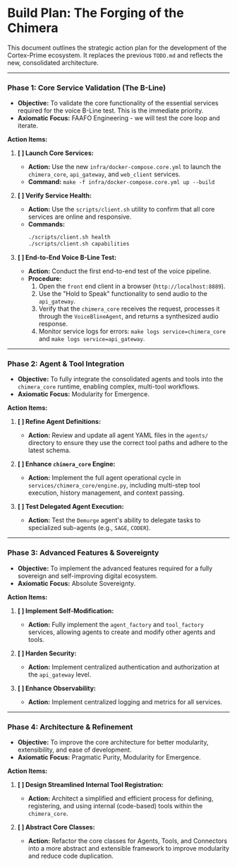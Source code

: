 # Build Plan: The Forging of the Chimera

This document outlines the strategic action plan for the development of the Cortex-Prime ecosystem. It replaces the previous `TODO.md` and reflects the new, consolidated architecture.

---

### **Phase 1: Core Service Validation (The B-Line)**

*   **Objective:** To validate the core functionality of the essential services required for the voice B-Line test. This is the immediate priority.
*   **Axiomatic Focus:** FAAFO Engineering - we will test the core loop and iterate.

**Action Items:**

1.  **[ ] Launch Core Services:**
    *   **Action:** Use the new `infra/docker-compose.core.yml` to launch the `chimera_core`, `api_gateway`, and `web_client` services.
    *   **Command:** `make -f infra/docker-compose.core.yml up --build`

2.  **[ ] Verify Service Health:**
    *   **Action:** Use the `scripts/client.sh` utility to confirm that all core services are online and responsive.
    *   **Commands:**
        ```bash
        ./scripts/client.sh health
        ./scripts/client.sh capabilities
        ```

3.  **[ ] End-to-End Voice B-Line Test:**
    *   **Action:** Conduct the first end-to-end test of the voice pipeline.
    *   **Procedure:**
        1.  Open the `front` end client in a browser (`http://localhost:8889`).
        2.  Use the "Hold to Speak" functionality to send audio to the `api_gateway`.
        3.  Verify that the `chimera_core` receives the request, processes it through the `VoiceBlineAgent`, and returns a synthesized audio response.
        4.  Monitor service logs for errors: `make logs service=chimera_core` and `make logs service=api_gateway`.

---

### **Phase 2: Agent & Tool Integration**

*   **Objective:** To fully integrate the consolidated agents and tools into the `chimera_core` runtime, enabling complex, multi-tool workflows.
*   **Axiomatic Focus:** Modularity for Emergence.

**Action Items:**

1.  **[ ] Refine Agent Definitions:**
    *   **Action:** Review and update all agent YAML files in the `agents/` directory to ensure they use the correct tool paths and adhere to the latest schema.

2.  **[ ] Enhance `chimera_core` Engine:**
    *   **Action:** Implement the full agent operational cycle in `services/chimera_core/engine.py`, including multi-step tool execution, history management, and context passing.

3.  **[ ] Test Delegated Agent Execution:**
    *   **Action:** Test the `Demurge` agent's ability to delegate tasks to specialized sub-agents (e.g., `SAGE`, `CODER`).

---

### **Phase 3: Advanced Features & Sovereignty**

*   **Objective:** To implement the advanced features required for a fully sovereign and self-improving digital ecosystem.
*   **Axiomatic Focus:** Absolute Sovereignty.

**Action Items:**

1.  **[ ] Implement Self-Modification:**
    *   **Action:** Fully implement the `agent_factory` and `tool_factory` services, allowing agents to create and modify other agents and tools.

2.  **[ ] Harden Security:**
    *   **Action:** Implement centralized authentication and authorization at the `api_gateway` level.

3.  **[ ] Enhance Observability:**
    *   **Action:** Implement centralized logging and metrics for all services.

---

### **Phase 4: Architecture & Refinement**

*   **Objective:** To improve the core architecture for better modularity, extensibility, and ease of development.
*   **Axiomatic Focus:** Pragmatic Purity, Modularity for Emergence.

**Action Items:**

1.  **[ ] Design Streamlined Internal Tool Registration:**
    *   **Action:** Architect a simplified and efficient process for defining, registering, and using internal (code-based) tools within the `chimera_core`.

2.  **[ ] Abstract Core Classes:**
    *   **Action:** Refactor the core classes for Agents, Tools, and Connectors into a more abstract and extensible framework to improve modularity and reduce code duplication.